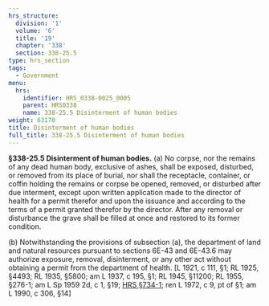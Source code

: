 ```yaml
---
hrs_structure:
  division: '1'
  volume: '6'
  title: '19'
  chapter: '338'
  section: 338-25.5
type: hrs_section
tags:
  - Government
menu:
  hrs:
    identifier: HRS_0338-0025_0005
    parent: HRS0338
    name: 338-25.5 Disinterment of human bodies
weight: 63170
title: Disinterment of human bodies
full_title: 338-25.5 Disinterment of human bodies
---
```

**§338-25.5 Disinterment of human bodies.** (a) No corpse, nor the remains of any dead human body, exclusive of ashes, shall be exposed, disturbed, or removed from its place of burial, nor shall the receptacle, container, or coffin holding the remains or corpse be opened, removed, or disturbed after due interment, except upon written application made to the director of health for a permit therefor and upon the issuance and according to the terms of a permit granted therefor by the director. After any removal or disturbance the grave shall be filled at once and restored to its former condition.

(b) Notwithstanding the provisions of subsection (a), the department of land and natural resources pursuant to sections 6E-43 and 6E-43.6 may authorize exposure, removal, disinterment, or any other act without obtaining a permit from the department of health. [L 1921, c 111, §1; RL 1925, §4493; RL 1935, §5800; am L 1937, c 195, §1; RL 1945, §11200; RL 1955, §276-1; am L Sp 1959 2d, c 1, §19; [HRS §734-1](/title-37/chapter-734/section-734-1/); ren L 1972, c 9, pt of §1; am L 1990, c 306, §14]